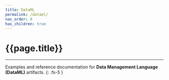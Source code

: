 ```yaml
---
title: DataML
permalink: /dataml/
nav_order: 8
has_children: true
---
```


# {{page.title}}

---

Examples and reference documentation for **Data Management Language** **(DataML)** artifacts.
{: .fs-5 }